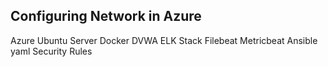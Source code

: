 ## Configuring Network in Azure


Azure
Ubuntu Server
Docker
DVWA
ELK Stack
Filebeat
Metricbeat
Ansible
yaml
Security Rules
